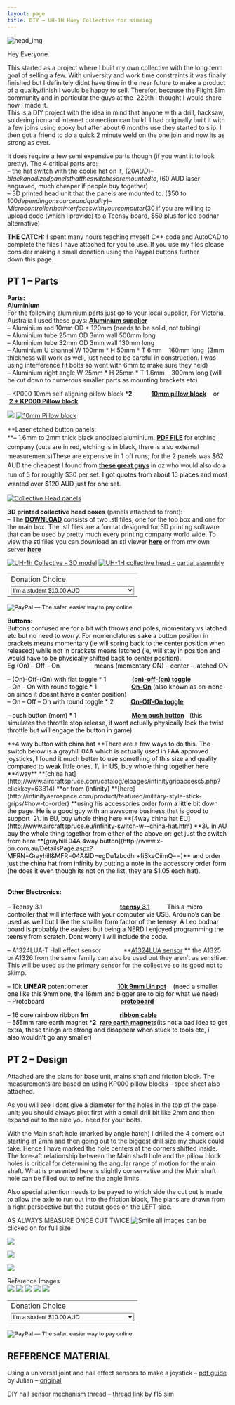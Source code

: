 ```yaml
---
layout: page
title: DIY – UH-1H Huey Collective for simming
---
```


![head_img](http://damienstpierre.com/images/Collective/Collective-Featured.jpg)


Hey Everyone.

This started as a project where I built my own collective with the long term goal of selling a few. With university and work time constraints it was finally finished but I definitely didnt have time in the near future to make a product of a quality/finish I would be happy to sell. Therefor, because the Flight Sim community and in particular the guys at the  229th I thought I would share how I made it.  
This is a DIY project with the idea in mind that anyone with a drill, hacksaw, soldering iron and internet connection can build. I had originally built it with a few joins using epoxy but after about 6 months use they started to slip. I then got a friend to do a quick 2 minute weld on the one join and now its as strong as ever.

It does require a few semi expensive parts though (if you want it to look pretty). The 4 critical parts are:  
– the hat switch with the coolie hat on it, ($20 AUD)  
– black anodized panels that the switches are mounted to, ($60 AUD laser engraved, much cheaper if people buy together)  
– 3D printed head unit that the panels are mounted to. ($50 to $100 depending on source and quality)  
– Micro controller that interfaces with your computer  ($30 if you are willing to upload code (which i provide) to a Teensy board, $50 plus for leo bodnar alternative)

**THE CATCH:** I spent many hours teaching myself C++ code and AutoCAD to complete the files I have attached for you to use. If you use my files please consider making a small donation using the Paypal buttons further down this page.

## **PT 1 – Parts**

**Parts:**  
**Aluminium**  
For the following aluminium parts just go to your local supplier, For Victoria, Australia I used these guys: **[Aluminium supplier](http://www.whitepages.com.au/business-listing/just-aluminium-1264010/south-geelong-vic)**  
– Aluminium rod 10mm OD * 120mm (needs to be solid, not tubing)  
– Aluminium tube 25mm OD 3mm wall 500mm long  
– Aluminium tube 32mm OD 3mm wall 130mm long  
– Aluminium U channel W 100mm * H 50mm * T 6mm    160mm long  (3mm thickness will work as well, just need to be careful in construction. I was using interference fit bolts so went with 6mm to make sure they held)  
– Aluminium right angle W 25mm * H 25mm * T 1.6mm    300mm long (will be cut down to numerous smaller parts as mounting brackets etc)

– KP000 10mm self aligning pillow block ***2**           <span style="color: #000000;">[**10mm pillow block**](http://www.ebay.com.au/itm/10-mm-Self-Aligning-Pillow-Block-Ball-Bearing-KP000-Australian-Seller-/331328551127?pt=LH_DefaultDomain_15&hash=item4d24b878d7)    or      **[2 * KP000 Pillow block](http://www.ebay.com.au/itm/2pc-10mm-KP000-Mounted-Ball-Bearing-Block-KP-Serials-/281492884061?hash=item418a488a5d)**</span>

[![](http://damienstpierre.com/images/Collective/th_pillow%20block%20specks.jpg)](http://damienstpierre.com/images/Collective/pillow%20block%20specks.jpg.html) [![10mm Pillow block](http://damienstpierre.com/images/Collective/10mm-Pillow-block-e1456144389955-150x150.jpg)](http://damienstpierre.com/images/Collective/10mm-Pillow-block-e1456144389955.jpg)

**Laser etched button panels:  
**<span style="line-height: 1.5;">– 1.6mm to 2mm thick black anodized aluminium.</span> **[PDF FILE](http://www.damienstpierre.com/downloads/Collective%20Button%20Panels.pdf)** <span style="line-height: 1.5;">for etching company (cuts are in red, etching is in black, there is also external measurements)</span><span style="line-height: 1.5;">These are expensive in 1 off runs; for the 2 panels was $62 AUD the cheapest I found from</span> [**these great guys**](http://www.graphicengraving.com.au/contactus.htm)<span style="line-height: 1.5;"> in oz who would also do a run of 5 for roughly $30 per set. </span><span style="color: #000000; line-height: 1.5;">I got quotes from about 15 places and most wanted over $120 AUD just for one set.</span>

[![Collective Head panels](http://damienstpierre.com/images/Collective/Front-Panel-1-150x150.png)](http://damienstpierre.com/images/Collective/Front-Panel-1.png)

**3D printed collective head boxes** (panels attached to front):  
– The **[DOWNLOAD](http://www.damienstpierre.com/downloads/Collective_STLs.rar)** consists of two .stl files; one for the top box and one for the main box. The .stl files are a format designed for 3D printing software that can be used by pretty much every printing company world wide. To view the stl files you can download an stl viewer **[here](http://www.freestlview.com/)** or from my own server **[here](http://www.damienstpierre.com/downloads/STLView.rar)**

[![UH-1h Collective - 3D model](http://damienstpierre.com/images/Collective/Untitled1-150x150.jpg)](http://damienstpierre.com/images/Collective/Untitled1.jpg) [![UH-1H collective head - partial assembly](http://damienstpierre.com/images/Collective/IMG_1077-150x150.jpg)](http://damienstpierre.com/images/Collective/IMG_1077.jpg)

<form action="https://www.paypal.com/cgi-bin/webscr" method="post" target="paypal"><input name="cmd" type="hidden" value="_s-xclick">  
<input name="hosted_button_id" type="hidden" value="EAGM479JS3URL">

<table class="table table-hover">

<tbody>

<tr>

<td><input name="on0" type="hidden" value="Donation Choice">Donation Choice</td>

</tr>

<tr>

<td><select name="os0"><option value="I'm a student">I’m a student $10.00 AUD</option><option value="I'm working">I’m working $20.00 AUD</option><option value="I appreciate the time you put in">I appreciate the time you put in $40.00 AUD</option><option value="I game with a 40">I game with a 40″+ monitor $60.00 AUD</option></select></td>

</tr>

</tbody>

</table>

<input name="currency_code" type="hidden" value="AUD">  
<input alt="PayPal — The safer, easier way to pay online." name="submit" src="https://www.paypalobjects.com/en_AU/i/btn/btn_cart_LG.gif" type="image">  
</form>

**<span style="color: #000000;">Buttons:</span>**  
<span style="color: #000000;">Buttons confused me for a bit with throws and poles, momentary vs latched etc but no need to worry. For nomenclatures sake a button position in brackets means momentary (ie will spring back to the center position when released) while not in brackets means latched (ie, will stay in position and would have to be physically shifted back to center position).</span>  
<span style="color: #000000;">Eg (On) – Off – On                    means (momentary ON) – center – latched ON</span>

<span style="color: #000000;">– (On)-Off-(On) with flat toggle * 1               [**(on)-off-(on) toggle**](http://au.element14.com/multicomp/1ms4t6b11m1qe/switch-spdt/dp/9473637)</span>  
<span style="color: #000000;">– On – On with round toggle * 1                    [**On-On**](http://au.element14.com/multicomp/1ms1t1b5m1qe/switch-spdt-2-0a-250v/dp/947337802) (also known as on-none-on since it doesnt have a center position)      </span>  
<span style="color: #000000;">– On – Off – On with round toggle * 2          [**On-Off-On toggle**](http://au.element14.com/multicomp/1ms3t1b5m1qe/switch-spdt-on-off-on-5a-28vdc/dp/947338602)</span>

<span style="color: #000000;">– push button (mom) * 1                                [**Mom push button**](http://au.element14.com/multicomp/r13-502a-05-b/switch-spst-3a-125v-solder/dp/1634622?Ntt=R13-502A-05-B)   (this simulates the throttle stop release, it wont actually physically lock the twist throttle but will engage the button in game)</span>

<span style="color: #000000;">  
**4 way button with china hat  
**There are a few ways to do this. The switch below is a grayhill 04A which is actually used in FAA approved joysticks, I found it much better to use something of this size and quality compared to weak little ones.  
1\. in US, buy whole thing together here **4way** </span>**[china hat](http://www.aircraftspruce.com/catalog/elpages/infinitygripaccess5.php?clickkey=63314) **<span style="color: #000000;">or from (infinity) </span>**[here](http://infinityaerospace.com/product/featured/military-style-stick-grips/#how-to-order) **<span style="color: #000000;">using his accessories order form a little bit down the page. He is a good guy with an awesome business that is good to support </span>  
<span style="color: #000000;">2\. in EU, buy whole thing here **[4way china hat EU](http://www.aircraftspruce.eu/infinity-switch-w--china-hat.htm)  
**3\. in AU buy the whole thing together from either of the above or:  
get just the switch from here **[grayhill 04A 4way button](http://www.x-on.com.au/DetailsPage.aspx?MFRN=Grayhill&MFR=04A&ID=egDu1zbcdhr+fiSkeOiimQ==)** and order just the china hat from infinity by putting a note in the accessory order form (he does it even though its not on the list, they are $1.05 each hat).                                     </span>

**<span style="color: #000000;">Other Electronics:  
</span>**  
<span style="color: #000000;">– Teensy 3.1                                             **[teensy 3.1](http://littlebirdelectronics.com.au/products/teensy-3-1)**          This a micro controller that will interface with your computer via USB. Arduino’s can be used as well but I like the smaller form factor of the teensy. A Leo bodnar board is probably the easiest but being a NERD I enjoyed programming the teensy from scratch. Dont worry I will include the code.</span>

– A1324LUA-T Hall effect sensor             **[A1324LUA sensor](http://au.element14.com/allegro-microsystems/a1324lua-t/ic-sensor-hall-effect--nw/dp/2336862) ** the A1325 or A1326 from the same family can also be used but they aren’t as sensitive. This will be used as the primary sensor for the collective so its good not to skimp.

<span style="color: #000000;">– 10k **LINEAR** potentiometer                 [**10k 9mm Lin pot**](http://www.jaycar.com.au/Passive-Components/Resistors/Potentiometers/10K-9mm-Square-Potentiometer-Linear-Single-Gang-(B)/p/RP8510)    (need a smaller one like this 9mm one, the 16mm and bigger are to big for what we need)</span>  
<span style="color: #000000;">– Protoboard                                            [**protoboard**](http://www.ebay.com.au/itm/10Pcs-DIY-Prototype-Paper-PCB-Universal-Experiment-Matrix-Circuit-Board-5x7cm-OK-/251730812866?hash=item3a9c535fc2)</span>

<span style="color: #000000;">– 16 core rainbow ribbon **1m**                  **[ribbon cable](http://www.jaycar.com.au/Wire%2C-Cable-%26-Accessories/Communication-Cable/IDC/Rainbow-Cable-16-Core/p/WM4516)**</span>  
<span style="color: #000000;">– 5*5*5mm rare earth magnet ***2**  [**rare earth magnets**](http://www.ebay.com.au/itm/27-Cube-Rare-Earth-Neodymium-Magnets-N50-5mm-x-5mm-x-5mm-/290916003382?hash=item43bbf1ee36)(its not a bad idea to get extra, these things are strong and disappear when stuck to tools etc, i also wouldn’t go any smaller)</span>

## **PT 2 – Design**

Attached are the plans for base unit, mains shaft and friction block. The measurements are based on using KP000 pillow blocks – spec sheet also attached.

As you will see I dont give a diameter for the holes in the top of the base unit; you should always pilot first with a small drill bit like 2mm and then expand out to the size you need for your bolts.

With the Main shaft hole (marked by angle hatch) I drilled the 4 corners out starting at 2mm and then going out to the biggest drill size my chuck could take. Hence I have marked the hole centers at the corners shifted inside. The fore-aft relationship between the Main shaft hole and the pillow block holes is critical for determining the angular range of motion for the main shaft. What is presented here is slightly conservative and the Main shaft hole can be filled out to refine the angle limits.

Also special attention needs to be payed to which side the cut out is made to allow the axle to run out into the friction block, The plans are drawn from a right perspective but the cutout goes on the LEFT side.

AS ALWAYS MEASURE ONCE CUT TWICE ![Smile](http://illiweb.com/fa/i/smiles/icon_smile.gif) all images can be clicked on for full size

[![](http://damienstpierre.com/images/Collective/Collective%20Design-1-2.jpg)](http://damienstpierre.com/images/Collective/Collective%20Design-1-2.jpg)

[![](http://damienstpierre.com/images/Collective/Collective%20Design-2.jpg)](http://damienstpierre.com/images/Collective/Collective%20Design-2.jpg)

[![](http://damienstpierre.com/images/Collective/Collective%20Design-3.jpg)](http://damienstpierre.com/images/Collective/Collective%20Design-3.jpg)

Reference Images  
[![](http://damienstpierre.com/images/Collective/th_pillow%20block%20specks.jpg)](http://damienstpierre.com/images/Collective/pillow%20block%20specks.jpg) [![](http://damienstpierre.com/images/Collective/th_Collective-1091.jpg)](http://damienstpierre.com/images/Collective/Collective-1091.jpg) [![](http://damienstpierre.com/images/Collective/th_Collective-1093.jpg)](http://damienstpierre.com/images/Collective/Collective-1093.jpg) [![](http://damienstpierre.com/images/Collective/th_Collective-1095.jpg)](http://damienstpierre.com/images/Collective/Collective-1095.jpg) [![](http://damienstpierre.com/images/Collective/th_Collective-1098.jpg)](http://damienstpierre.com/images/Collective/Collective-1098.jpg)

<form action="https://www.paypal.com/cgi-bin/webscr" method="post" target="paypal"><input name="cmd" type="hidden" value="_s-xclick">  
<input name="hosted_button_id" type="hidden" value="EAGM479JS3URL">

<table class="table table-hover">

<tbody>

<tr>

<td><input name="on0" type="hidden" value="Donation Choice">Donation Choice</td>

</tr>

<tr>

<td><select name="os0"><option value="I'm a student">I’m a student $10.00 AUD</option><option value="I'm working">I’m working $20.00 AUD</option><option value="I appreciate the time you put in">I appreciate the time you put in $40.00 AUD</option><option value="I game with a 40">I game with a 40″+ monitor $60.00 AUD</option></select></td>

</tr>

</tbody>

</table>

<input name="currency_code" type="hidden" value="AUD">  
<input alt="PayPal — The safer, easier way to pay online." name="submit" src="https://www.paypalobjects.com/en_AU/i/btn/btn_cart_LG.gif" type="image">  
</form>


## **REFERENCE MATERIAL**

Using a universal joint and hall effect sensors to make a joystick – [pdf guide](http://www.damienstpierre.com/other/downloads/uni_stick.pdf) by Julian – [original](http://www.mycockpit.org/forums/content.php?r=88-Hall-Effects-Sensors-to-make-a-joystick)

DIY hall sensor mechanism thread – [thread link](http://simhq.com/forum/ubbthreads.php/topics/3225807/all/DIY_hall_sensor.html) by f15 sim
